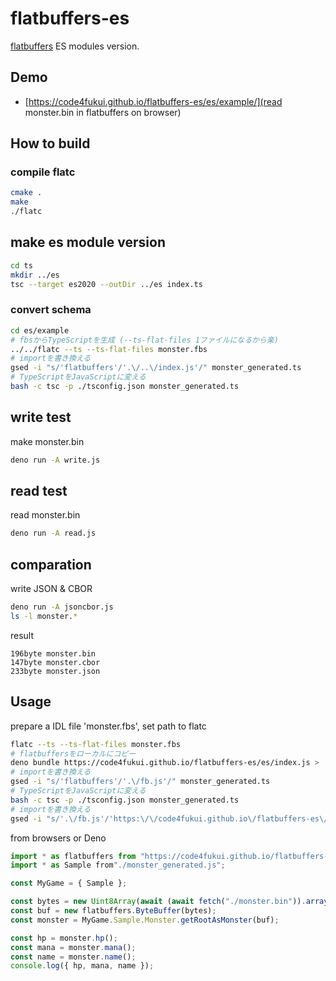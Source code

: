 # flatbuffers-es

[flatbuffers](..) ES modules version.

## Demo

- [https://code4fukui.github.io/flatbuffers-es/es/example/](read monster.bin in flatbuffers on browser)

## How to build

### compile flatc

```bash
cmake .
make
./flatc
```

## make es module version

```bash
cd ts
mkdir ../es
tsc --target es2020 --outDir ../es index.ts
```

### convert schema

```bash
cd es/example
# fbsからTypeScriptを生成 (--ts-flat-files 1ファイルになるから楽)
../../flatc --ts --ts-flat-files monster.fbs
# importを書き換える
gsed -i "s/'flatbuffers'/'.\/..\/index.js'/" monster_generated.ts
# TypeScriptをJavaScriptに変える
bash -c tsc -p ./tsconfig.json monster_generated.ts 
```

## write test

make monster.bin
```bash
deno run -A write.js
```

## read test

read monster.bin
```bash
deno run -A read.js
```

## comparation

write JSON & CBOR
```bash
deno run -A jsoncbor.js
ls -l monster.*
```

result
```
196byte monster.bin
147byte monster.cbor
233byte monster.json
```

## Usage

prepare a IDL file 'monster.fbs', set path to flatc
```bash
flatc --ts --ts-flat-files monster.fbs
# flatbuffersをローカルにコピー
deno bundle https://code4fukui.github.io/flatbuffers-es/es/index.js > ./fb.js
# importを書き換える
gsed -i "s/'flatbuffers'/'.\/fb.js'/" monster_generated.ts
# TypeScriptをJavaScriptに変える
bash -c tsc -p ./tsconfig.json monster_generated.ts 
# importを書き換える
gsed -i "s/'.\/fb.js'/'https:\/\/code4fukui.github.io\/flatbuffers-es\/es\/index.js'/" monster_generated.js
```

from browsers or Deno
```JavaScript
import * as flatbuffers from "https://code4fukui.github.io/flatbuffers-es/es/index.js";
import * as Sample from"./monster_generated.js";

const MyGame = { Sample };

const bytes = new Uint8Array(await (await fetch("./monster.bin")).arrayBuffer());
const buf = new flatbuffers.ByteBuffer(bytes);
const monster = MyGame.Sample.Monster.getRootAsMonster(buf);

const hp = monster.hp();
const mana = monster.mana();
const name = monster.name();
console.log({ hp, mana, name });
```
